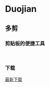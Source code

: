 # Duojian
## 多剪
### 剪贴板的便捷工具

<Br/>


### 下载
[最新下载](https://github.com/Xiphoray/Duojian/releases/download/V1.0/default.exe)
